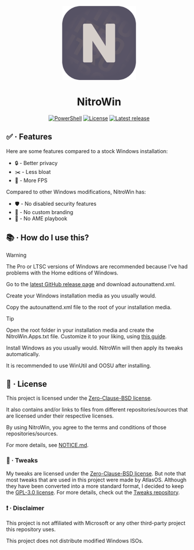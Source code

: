 <div align="center">
   <img src="assets/Images/NitroWin.png" alt="NitroWin" width="200">

   <h1>NitroWin</h1>

   <div>
      <a href="https://dotnet.microsoft.com/en-us/"><img alt="PowerShell" src="https://img.shields.io/badge/POWERSHELL-5C2D91?style=for-the-badge&color=000000"></a>
      <a href="https://github.com/nitrowinproject/NitroWin/blob/main/LICENSE"><img alt="License" src="https://img.shields.io/github/license/nitrowinproject/NitroWin?style=for-the-badge&logo=github&logoColor=ffffff&color=000000&label"></a>
      <a href="https://github.com/nitrowinproject/NitroWin/releases/latest"><img alt="Latest release" src="https://img.shields.io/github/v/release/nitrowinproject/NitroWin?style=for-the-badge&logo=githubactions&logoColor=ffffff&color=000000&label"></a>
   </div>
</div>

## :white_check_mark: · Features

Here are some features compared to a stock Windows installation:

* :lock: - Better privacy
* :scissors: - Less bloat
* :rocket: - More FPS

Compared to other Windows modifications, NitroWin has:

* :shield: - No disabled security features
* :do_not_litter: - No custom branding
* :no_entry_sign: - No AME playbook

## :books: · How do I use this?

> [!WARNING]
> The Pro or LTSC versions of Windows are recommended because I've had problems with the Home editions of Windows.

Go to the [latest GitHub release page](https://github.com/nitrowinproject/NitroWin/releases/latest) and download autounattend.xml.

Create your Windows installation media as you usually would.

Copy the autounattend.xml file to the root of your installation media.

> [!TIP]
> Open the root folder in your installation media and create the NitroWin.Apps.txt file. Customize it to your liking, using [this guide](docs/config.md).



Install Windows as you usually would. NitroWin will then apply its tweaks automatically.

It is recommended to use WinUtil and OOSU after installing.

## :scroll: · License

This project is licensed under the [Zero-Clause-BSD license](LICENSE).

It also contains and/or links to files from different repositories/sources that are licensed under their respective licenses.

By using NitroWin, you agree to the terms and conditions of those repositories/sources.

For more details, see [NOTICE.md](NOTICE.md).

### :wrench: · Tweaks

My tweaks are licensed under the [Zero-Clause-BSD license](https://github.com/nitrowinproject/Tweaks/blob/main/LICENSE). But note that most tweaks that are used in this project were made by AtlasOS. Although they have been converted into a more standard format, I decided to keep the [GPL-3.0 license](https://github.com/Atlas-OS/Atlas/blob/main/LICENSE). For more details, check out the [Tweaks repository](https://github.com/nitrowinproject/Tweaks).

### :heavy_exclamation_mark: · Disclaimer

This project is not affiliated with Microsoft or any other third-party project this repository uses.

This project does not distribute modified Windows ISOs.
